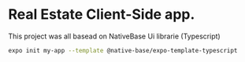 # Real Estate Client-Side app. 

 This project was all basead on NativeBase Ui librarie (Typescript)

```sh
expo init my-app --template @native-base/expo-template-typescript
```
